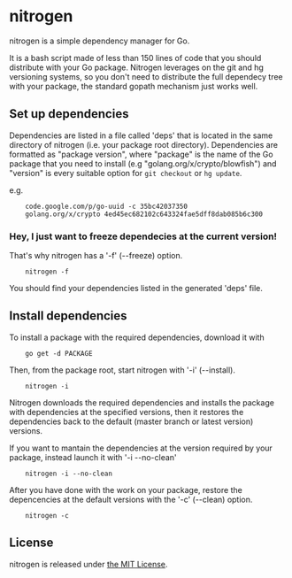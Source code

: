 nitrogen
=========

nitrogen is a simple dependency manager for Go.

It is a bash script made of less than 150 lines of code that you should 
distribute with your Go package. Nitrogen leverages on the git and hg 
versioning systems, so you don't need to distribute the full dependecy 
tree with your package, the standard gopath mechanism just works well. 

Set up dependencies
--------------------

Dependencies are listed in a file called 'deps' that is located in the 
same directory of nitrogen (i.e. your package root directory). Dependencies 
are formatted as "package version", where "package" is the name of the Go 
package that you need to install (e.g "golang.org/x/crypto/blowfish") and 
"version" is every suitable option for `git checkout` or `hg update`.

e.g.
```
    code.google.com/p/go-uuid -c 35bc42037350
    golang.org/x/crypto 4ed45ec682102c643324fae5dff8dab085b6c300
```

### Hey, I just want to freeze dependecies at the current version!

That's why nitrogen has a '-f' (--freeze) option.

```
    nitrogen -f
```

You should find your dependencies listed in the generated 'deps' file.

Install dependencies
---------------------

To install a package with the required dependencies, download it with
    
```
    go get -d PACKAGE
```

Then, from the package root, start nitrogen with '-i' (--install). 

```
    nitrogen -i
```

Nitrogen downloads the required dependencies and installs the package with 
dependencies at the specified versions, then it restores the dependencies back 
to the default (master branch or latest version) versions. 

If you want to mantain the dependencies at the version required by your
package, instead launch it with '-i --no-clean'

```
    nitrogen -i --no-clean
```

After you have done with the work on your package, restore the depencencies
at the default versions with the '-c' (--clean) option.

```
    nitrogen -c
```

License
--------

nitrogen is released under [the MIT License](http://opensource.org/licenses/MIT).

